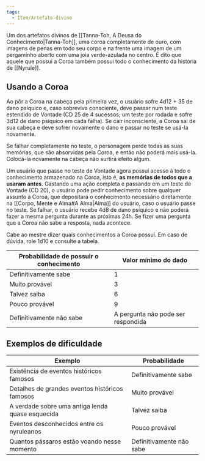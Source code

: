 ```yaml
---
tags:
  - Item/Artefato-divino
---
```

Um dos artefatos divinos de [[Tanna-Toh, A Deusa do Conhecimento|Tanna-Toh]], uma coroa completamente de ouro, com imagens de penas em todo seu corpo e na frente uma imagem de um pergaminho aberto com uma joia verde-azulada no centro. É dito que aquele que possui a Coroa também possui todo o conhecimento da história de [[Nyrule]].

## Usando a Coroa
Ao pôr a Coroa na cabeça pela primeira vez, o usuário sofre 4d12 + 35 de dano psíquico e, caso sobreviva consciente, deve passar num teste estendido de Vontade (CD 25 de 4 sucessos; um teste por rodada e sofre 3d12 de dano psíquico em cada falha). Se cair inconsciente, a Coroa sai de sua cabeça e deve sofrer novamente o dano e passar no teste se usá-la novamente.

Se falhar completamente no teste, o personagem perde todas as suas memórias, que são absorvidas pela Coroa, e então não poderá mais usá-la. Colocá-la novamente na cabeça não surtirá efeito algum.

Um usuário que passe no teste de Vontade agora possui acesso à todo o conhecimento armazenado na Coroa, isto é, **as memórias de todos que a usaram antes**. Gastando uma ação completa e passando em um teste de Vontade (CD 20), o usuário pode pedir conhecimento sobre qualquer assunto à Coroa, que depositará o conhecimento necessário diretamente na [[Corpo, Mente e Alma#A Alma|Alma]] do usuário, caso o usuário passe no teste. Se falhar, o usuário recebe 4d8 de dano psíquico e não poderá fazer a mesma pergunta durante as próximas 24h. Se fizer uma pergunta que a Coroa não sabe a resposta, nada acontece.

Cabe ao mestre dizer quais conhecimentos a Coroa possui. Em caso de dúvida, role 1d10 e consulte a tabela.

| Probabilidade de possuir o conhecimento | Valor mínimo do dado               |
| --------------------------------------- | ---------------------------------- |
| Definitivamente sabe                    | 1                                  |
| Muito provável                          | 3                                  |
| Talvez saiba                            | 6                                  |
| Pouco provável                          | 9                                  |
| Definitivamente não sabe                | A pergunta não pode ser respondida |

## Exemplos de dificuldade
| Exemplo                                          | Probabilidade            |
| ------------------------------------------------ | ------------------------ |
| Existência de eventos históricos famosos         | Definitivamente sabe     |
| Detalhes de grandes eventos históricos famosos   | Muito provável           |
| A verdade sobre uma antiga lenda quase esquecida | Talvez saiba             |
| Eventos desconhecidos entre os nyruleanos        | Pouco provável           |
| Quantos pássaros estão voando nesse momento  | Definitivamente não sabe |
